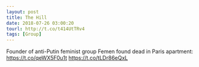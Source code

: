 ```yaml
---
layout: post
title: The Hill
date: 2018-07-26 03:00:20
tourl: http://t.co/t414UtTRv4
tags: [Group]
---
```

Founder of anti-Putin feminist group Femen found dead in Paris apartment: https://t.co/qeWX5F0u1t https://t.co/tLDr86eQxL